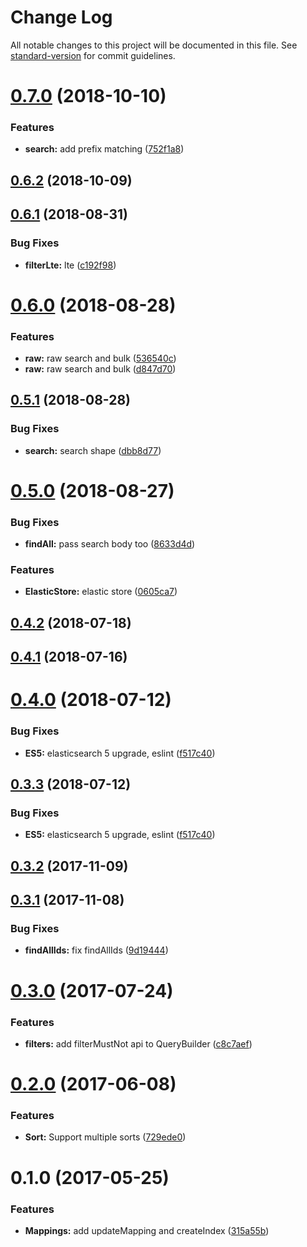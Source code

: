 # Change Log

All notable changes to this project will be documented in this file. See [standard-version](https://github.com/conventional-changelog/standard-version) for commit guidelines.

<a name="0.7.0"></a>
# [0.7.0](https://github.com/Workpop/elastic-search-utils/compare/v0.6.2...v0.7.0) (2018-10-10)


### Features

* **search:** add prefix matching ([752f1a8](https://github.com/Workpop/elastic-search-utils/commit/752f1a8))



<a name="0.6.2"></a>
## [0.6.2](https://github.com/Workpop/elastic-search-utils/compare/v0.6.1...v0.6.2) (2018-10-09)



<a name="0.6.1"></a>
## [0.6.1](https://github.com/Workpop/elastic-search-utils/compare/v0.6.0...v0.6.1) (2018-08-31)


### Bug Fixes

* **filterLte:** lte ([c192f98](https://github.com/Workpop/elastic-search-utils/commit/c192f98))



<a name="0.6.0"></a>
# [0.6.0](https://github.com/Workpop/elastic-search-utils/compare/v0.5.1...v0.6.0) (2018-08-28)


### Features

* **raw:** raw search and bulk ([536540c](https://github.com/Workpop/elastic-search-utils/commit/536540c))
* **raw:** raw search and bulk ([d847d70](https://github.com/Workpop/elastic-search-utils/commit/d847d70))



<a name="0.5.1"></a>
## [0.5.1](https://github.com/Workpop/elastic-search-utils/compare/v0.5.0...v0.5.1) (2018-08-28)


### Bug Fixes

* **search:** search shape ([dbb8d77](https://github.com/Workpop/elastic-search-utils/commit/dbb8d77))



<a name="0.5.0"></a>
# [0.5.0](https://github.com/Workpop/elastic-search-utils/compare/v0.4.2...v0.5.0) (2018-08-27)


### Bug Fixes

* **findAll:** pass search body too ([8633d4d](https://github.com/Workpop/elastic-search-utils/commit/8633d4d))


### Features

* **ElasticStore:** elastic store ([0605ca7](https://github.com/Workpop/elastic-search-utils/commit/0605ca7))



<a name="0.4.2"></a>
## [0.4.2](https://github.com/Workpop/elastic-search-utils/compare/v0.4.1...v0.4.2) (2018-07-18)



<a name="0.4.1"></a>
## [0.4.1](https://github.com/Workpop/elastic-search-utils/compare/v0.4.0...v0.4.1) (2018-07-16)



<a name="0.4.0"></a>
# [0.4.0](https://github.com/Workpop/elastic-search-utils/compare/v0.3.2...v0.4.0) (2018-07-12)


### Bug Fixes

* **ES5:** elasticsearch 5 upgrade, eslint ([f517c40](https://github.com/Workpop/elastic-search-utils/commit/f517c40))



<a name="0.3.3"></a>
## [0.3.3](https://github.com/Workpop/elastic-search-utils/compare/v0.3.2...v0.3.3) (2018-07-12)


### Bug Fixes

* **ES5:** elasticsearch 5 upgrade, eslint ([f517c40](https://github.com/Workpop/elastic-search-utils/commit/f517c40))



<a name="0.3.2"></a>
## [0.3.2](https://github.com/Workpop/elastic-search-utils/compare/v0.3.1...v0.3.2) (2017-11-09)



<a name="0.3.1"></a>
## [0.3.1](https://github.com/Workpop/elastic-search-utils/compare/v0.3.0...v0.3.1) (2017-11-08)


### Bug Fixes

* **findAllIds:** fix findAllIds ([9d19444](https://github.com/Workpop/elastic-search-utils/commit/9d19444))



<a name="0.3.0"></a>
# [0.3.0](https://github.com/Workpop/elastic-search-utils/compare/v0.2.0...v0.3.0) (2017-07-24)


### Features

* **filters:** add filterMustNot api to QueryBuilder ([c8c7aef](https://github.com/Workpop/elastic-search-utils/commit/c8c7aef))



<a name="0.2.0"></a>
# [0.2.0](https://github.com/Workpop/elastic-search-utils/compare/v0.1.0...v0.2.0) (2017-06-08)


### Features

* **Sort:** Support multiple sorts ([729ede0](https://github.com/Workpop/elastic-search-utils/commit/729ede0))



<a name="0.1.0"></a>
# 0.1.0 (2017-05-25)


### Features

* **Mappings:** add updateMapping and createIndex ([315a55b](https://github.com/Workpop/elastic-search-utils/commit/315a55b))
